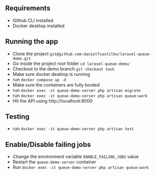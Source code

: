 ## Requirements
- Github CLI installed
- Docker desktop installed

## Running the app
- Clone the project `git@github.com:danielfcastilho/laravel-queue-demo.git`
- Go inside the project root folder `cd laravel-queue-demo/`
- Checkout to the demo branch `git checkout task`
- Make sure docker desktop is running
- run `docker compose up -d`
- Make sure the containers are fully booted
- run `docker exec -it queue-demo-server php artisan migrate`
- run `docker exec -it queue-demo-server php artisan queue:work`
- Hit the API using http://localhost:8000

## Testing
- run `docker exec -it queue-demo-server php artisan test`

## Enable/Disable failing jobs
- Change the environment variable `ENABLE_FAILING_JOBS` value
- Restart the `queue-demo-server` container
- Run `docker exec -it queue-demo-server php artisan queue:work` 